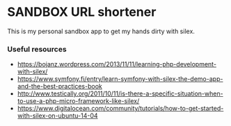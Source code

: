 # SANDBOX URL shortener

This is my personal sandbox app to get my hands dirty with silex.

### Useful resources

* https://bojanz.wordpress.com/2013/11/11/learning-php-development-with-silex/
* https://www.symfony.fi/entry/learn-symfony-with-silex-the-demo-app-and-the-best-practices-book
* http://www.testically.org/2011/10/11/is-there-a-specific-situation-when-to-use-a-php-micro-framework-like-silex/
* https://www.digitalocean.com/community/tutorials/how-to-get-started-with-silex-on-ubuntu-14-04
